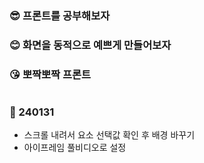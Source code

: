 ### 😎 프론트를 공부해보자
### 😊 화면을 동적으로 예쁘게 만들어보자
### 😘 뽀짝뽀짝 프론트
#
### 📁 240131
- 스크롤 내려서 요소 선택값 확인 후 배경 바꾸기
- 아이프레임 풀비디오로 설정
